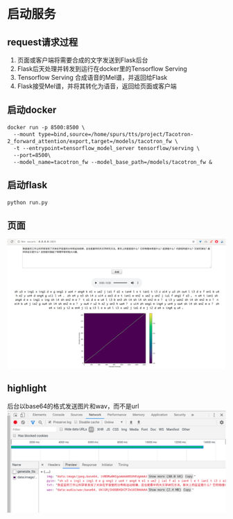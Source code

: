 # 启动服务
## request请求过程
1. 页面或客户端将需要合成的文字发送到Flask后台
2. Flask后天处理并转发到运行在docker里的Tensorflow Serving
3. Tensorflow Serving 合成语音的Mel谱，并返回给Flask
4. Flask接受Mel谱，并将其转化为语音，返回给页面或客户端

## 启动docker
```
docker run -p 8500:8500 \
  --mount type=bind,source=/home/spurs/tts/project/Tacotron-2_forward_attention/export,target=/models/tacotron_fw \
  -t --entrypoint=tensorflow_model_server tensorflow/serving \
  --port=8500\
  --model_name=tacotron_fw --model_base_path=/models/tacotron_fw &

```

## 启动flask
```
python run.py 
```

## 页面
![avatar](/images/website.png)


## highlight
后台以base64的格式发送图片和wav，而不是url
![avatar](/images/post_result.png)



